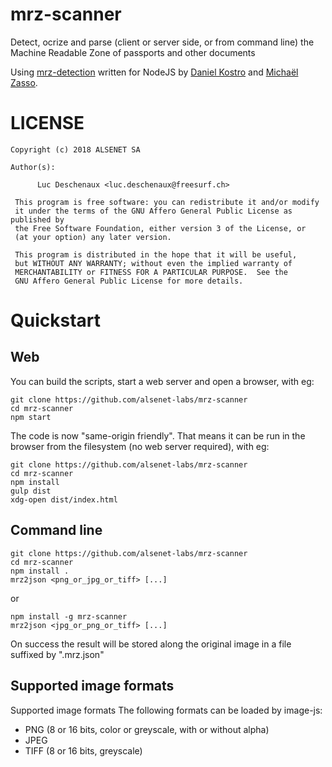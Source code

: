 # mrz-scanner

Detect, ocrize and parse (client or server side, or from command line) the Machine Readable Zone of passports and other documents

Using [mrz-detection](https://github.com/image-js/mrz-detection) written for NodeJS by [Daniel Kostro](https://github.com/stropitek) and [Michaël Zasso](https://github.com/targos).

# LICENSE
```
Copyright (c) 2018 ALSENET SA

Author(s):

      Luc Deschenaux <luc.deschenaux@freesurf.ch>

 This program is free software: you can redistribute it and/or modify
 it under the terms of the GNU Affero General Public License as published by
 the Free Software Foundation, either version 3 of the License, or
 (at your option) any later version.

 This program is distributed in the hope that it will be useful,
 but WITHOUT ANY WARRANTY; without even the implied warranty of
 MERCHANTABILITY or FITNESS FOR A PARTICULAR PURPOSE.  See the
 GNU Affero General Public License for more details.

```
# Quickstart

## Web
You can build the scripts, start a web server and open a browser, with eg:
```
git clone https://github.com/alsenet-labs/mrz-scanner
cd mrz-scanner
npm start
```
The code is now "same-origin friendly". That means it can be run in the browser from the filesystem (no web server required), with eg:
```
git clone https://github.com/alsenet-labs/mrz-scanner
cd mrz-scanner
npm install
gulp dist
xdg-open dist/index.html
```
## Command line
```
git clone https://github.com/alsenet-labs/mrz-scanner
cd mrz-scanner
npm install .
mrz2json <png_or_jpg_or_tiff> [...]
```

or

```
npm install -g mrz-scanner
mrz2json <jpg_or_png_or_tiff> [...]
```
On success the result will be stored along the original image in a file suffixed by ".mrz.json"

## Supported image formats

Supported image formats
The following formats can be loaded by image-js:

* PNG (8 or 16 bits, color or greyscale, with or without alpha)
* JPEG
* TIFF (8 or 16 bits, greyscale)
